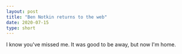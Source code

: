 ```yaml
---
layout: post
title: "Ben Notkin returns to the web"
date: 2020-07-15
type: short
---
```


I know you've missed me. It was good to be away, but now I'm home.
